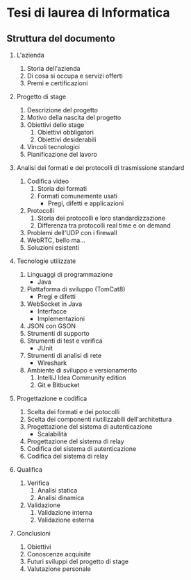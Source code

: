 # Tesi di laurea di Informatica

## Struttura del documento

1. L'azienda
      1. Storia dell'azienda
      2. Di cosa si occupa e servizi offerti
      3. Premi e certificazioni

2. Progetto di stage
      1. Descrizione del progetto
      2. Motivo della nascita del progetto
      3. Obiettivi dello stage
            1. Obiettivi obbligatori
            2. Obiettivi desiderabili
      4. Vincoli tecnologici
      5. Pianificazione del lavoro

3. Analisi dei formati e dei protocolli di trasmissione standard
      1. Codifica video
            1. Storia dei formati
            2. Formati comunemente usati
                  - Pregi, difetti e applicazioni
      2. Protocolli
            1. Storia dei protocolli e loro standardizzazione
            2. Differenza tra protocolli real time e on demand
      3. Problemi dell'UDP con i firewall
      4. WebRTC, bello ma...
      5. Soluzioni esistenti

4. Tecnologie utilizzate
      1. Linguaggi di programmazione
            - Java
      2. Piattaforma di sviluppo (TomCat8)
            - Pregi e difetti
      3. WebSocket in Java
            - Interfacce
            - Implementazioni
      4. JSON con GSON
      5. Strumenti di supporto
      1. Strumenti di test e verifica
            - JUnit
      2. Strumenti di analisi di rete
            - Wireshark
      6. Ambiente di sviluppo e versionamento
            1. IntelliJ Idea Community edition
            2. Git e Bitbucket
      
5. Progettazione e codifica
      1. Scelta dei formati e dei potocolli
      2. Scelta dei componenti riutilizzabili dell'architettura
      3. Progettazione del sistema di autenticazione
            - Scalabilità
      4. Progettazione del sistema di relay
      6. Codifica del sistema di autenticazione
      7. Codifica del sistema di relay

6. Qualifica
      1. Verifica
            1. Analisi statica
            2. Analisi dinamica
      2. Validazione
            1. Validazione interna
            2. Validazione esterna

7. Conclusioni
      1. Obiettivi
      2. Conoscenze acquisite
      3. Futuri sviluppi del progetto di stage
      4. Valutazione personale

